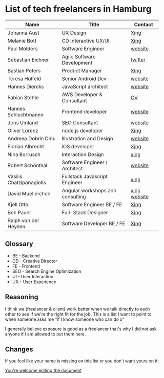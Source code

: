 # List of tech freelancers in Hamburg

| Name                 | Title                      | Contact                                                    |
| -------------------- | -------------------------- | ---------------------------------------------------------- |
| Johanna Aust         | UX Design                  | [Xing](https://www.xing.com/profile/Johanna_Aust)          |
| Melanie Bott         | CD Interactive UX/UI       | [Xing](https://www.xing.com/profile/Melanie_Bott4)         |
| Paul Mölders         | Software Engineer          | [website](https://www.p0wl.space/)                         |
| Sebastian Eichner    | Agile Software Development | [twitter](https://twitter.com/stdout)                      |
| Bastian Peters       | Product Manager            | [Xing](https://www.xing.com/profile/Bastian_Peters10)      |
| Teresa Holfeld       | Senior Android Dev         | [website](https://teresaholfeld.com/)                      |
| Hannes Diercks       | JavaScript architect       | [website](https://xiphe.github.io/)                        |
| Fabian Stehle        | AWS Developer & Consultant | [CV](cv.fstehle.com)                                       |
| Hannes Schluchtmannn | Frontend developer         | [website](https://hannesschluchtmann.com/)                 |
| Jens Umland          | SEO Consultant             | [website](http://jumland.de/)                              |
| Oliver Lorenz        | node.js developer          | [Xing](https://www.xing.com/profile/Oliver_Lorenz29/cv)    |
| Andreea Dobrin Dinu  | Illustration and Design    | [website](http://summerkidworks.com/)                      |
| Florian Albrecht     | iOS developer              | [Xing](https://www.xing.com/profile/Florian_Albrecht10/cv) |
| Nina Borrusch        | Interaction Design         | [xing](https://www.xing.com/profile/Nina_Borrusch/)        |
| Robert Schönthal     | Software Engineer / Architect | [website](https://digitalkaoz.net)                      |
| Vasilis Chatzipanagiotis | Fullstack Javascript Engineer | [xing](https://www.xing.com/profile/Vasilis_Chatzipanagiotis) |
| David Muellerchen    | Angular workshops and consulting | [xing](https://www.xing.com/profile/David_Muellerchen) [website](https://webdave.de) | 
| Kjell Otto           | Software Engineer BE / FE  | [Xing](https://www.xing.com/profile/Kjell_Otto/cv)        |
| Ben Pauer            | Full-Stack Designer        | [Xing](https://www.xing.com/profile/Benjamin_Pauer/)      |
| Ralph von der Heyden | Software Developer BE / FE | [Xing](https://www.xing.com/profile/Ralph_vonderHeyden)   |

## Glossary

* BE - Backend
* CD - Creative Director 
* FE - Frontend
* SEO - Search Engine Optimization
* UI - User Interaction
* UX - User Experience

## Reasoning

I think we (freelancer & client) work better when we talk directly to each other to see if we're the right fit for the job. This is a list I want to point to when someone asks me "if I know someone who can do x"

I generally believe exposure is good as a freelancer that's why I did not ask anyone if I am allowed to put them here.

## Changes

If you feel like your name is missing on this list or you don't want yours on it:

[You're welcome editing the document](https://github.com/lassediercks/list-of-tech-freelancers-in-hamburg/edit/master/readme.md)
